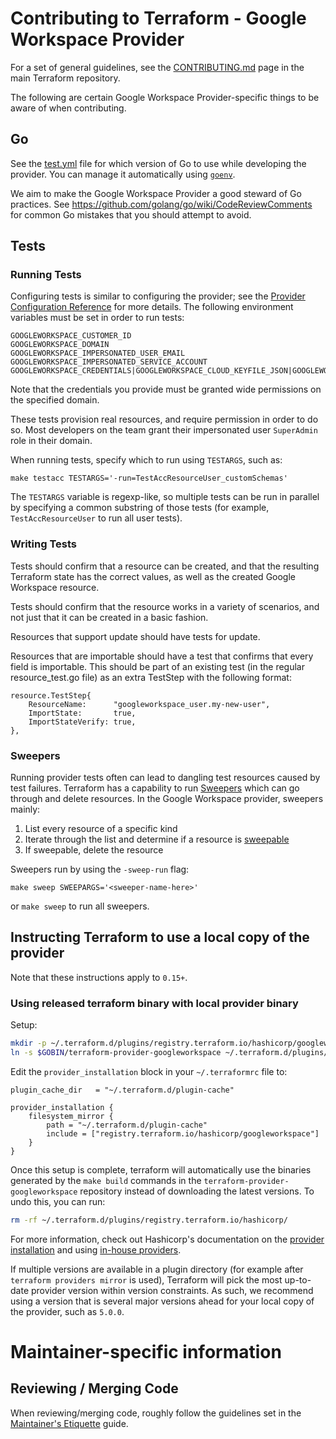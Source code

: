 # Contributing to Terraform - Google Workspace Provider

For a set of general guidelines, see the [CONTRIBUTING.md](https://github.com/hashicorp/terraform/blob/main/.github/CONTRIBUTING.md) page in the main Terraform repository.

The following are certain Google Workspace Provider-specific things to be aware of when contributing.

## Go

See the [test.yml](https://github.com/hashicorp/terraform-provider-googleworkspace/blob/main/.github/workflows/test.yml#L69) file for which version of Go to use while developing the provider. You can manage it automatically using [`goenv`](https://github.com/syndbg/goenv).

We aim to make the Google Workspace Provider a good steward of Go practices. See https://github.com/golang/go/wiki/CodeReviewComments for common Go mistakes that you should attempt to avoid.

## Tests

### Running Tests

Configuring tests is similar to configuring the provider; see the [Provider Configuration Reference](https://registry.terraform.io/providers/hashicorp/googleworkspace/latest/docs) for more details. The following environment variables must be set in order to run tests:

```
GOOGLEWORKSPACE_CUSTOMER_ID
GOOGLEWORKSPACE_DOMAIN
GOOGLEWORKSPACE_IMPERSONATED_USER_EMAIL
GOOGLEWORKSPACE_IMPERSONATED_SERVICE_ACCOUNT
GOOGLEWORKSPACE_CREDENTIALS|GOOGLEWORKSPACE_CLOUD_KEYFILE_JSON|GOOGLEWORKSPACE_USE_DEFAULT_CREDENTIALS|GOOGLE_CREDENTIALS
```

Note that the credentials you provide must be granted wide permissions on the specified domain.

These tests provision real resources, and require permission in order to do so. Most developers on the team grant their impersonated user `SuperAdmin` role in their domain.

When running tests, specify which to run using `TESTARGS`, such as:

```
make testacc TESTARGS='-run=TestAccResourceUser_customSchemas'
```

The `TESTARGS` variable is regexp-like, so multiple tests can be run in parallel by specifying a common substring of those tests (for example, `TestAccResourceUser` to run all user tests).

### Writing Tests

Tests should confirm that a resource can be created, and that the resulting Terraform state has the correct values, as well as the created Google Workspace resource.

Tests should confirm that the resource works in a variety of scenarios, and not just that it can be created in a basic fashion.

Resources that support update should have tests for update.

Resources that are importable should have a test that confirms that every field is importable. This should be part of an existing test (in the regular resource_test.go file) as an extra TestStep with the following format:
```
resource.TestStep{
	ResourceName:      "googleworkspace_user.my-new-user",
	ImportState:       true,
	ImportStateVerify: true,
},
```

### Sweepers

Running provider tests often can lead to dangling test resources caused by test failures. Terraform has a capability to run [Sweepers](https://www.terraform.io/docs/extend/testing/acceptance-tests/sweepers.html) which can go through and delete resources. In the Google Workspace provider, sweepers mainly:
1. List every resource of a specific kind
2. Iterate through the list and determine if a resource is [sweepable](https://github.com/hashicorp/terraform-provider-googleworkspace/blob/main/internal/provider/googleworkspace_sweeper_test.go#L19)
3. If sweepable, delete the resource

Sweepers run by using the `-sweep-run` flag:

```
make sweep SWEEPARGS='<sweeper-name-here>'
```

or `make sweep` to run all sweepers.

## Instructing Terraform to use a local copy of the provider

Note that these instructions apply to `0.15+`.

### Using released terraform binary with local provider binary

Setup:
```bash
mkdir -p ~/.terraform.d/plugins/registry.terraform.io/hashicorp/googleworkspace/5.0.0/darwin_amd64
ln -s $GOBIN/terraform-provider-googleworkspace ~/.terraform.d/plugins/registry.terraform.io/hashicorp/googleworkspace/5.0.0/darwin_amd64/terraform-provider-googleworkspace_v5.0.0
```

Edit the `provider_installation` block in your `~/.terraformrc` file to:
```
plugin_cache_dir   = "~/.terraform.d/plugin-cache"

provider_installation {
	filesystem_mirror {
		path = "~/.terraform.d/plugin-cache"
		include = ["registry.terraform.io/hashicorp/googleworkspace"]
	}
}
```

Once this setup is complete, terraform will automatically use the binaries generated by the `make build` commands in the `terraform-provider-googleworkspace` repository instead of downloading the latest versions. To undo this, you can run:

```bash
rm -rf ~/.terraform.d/plugins/registry.terraform.io/hashicorp/
```

For more information, check out Hashicorp's documentation on the [provider installation](https://www.terraform.io/docs/language/providers/requirements.html#in-house-providers) and using [in-house providers](https://www.terraform.io/docs/language/providers/requirements.html#in-house-providers).

If multiple versions are available in a plugin directory (for example after `terraform providers mirror` is used), Terraform will pick the most up-to-date provider version within version constraints. As such, we recommend using a version that is several major versions ahead for your local copy of the provider, such as `5.0.0`.

# Maintainer-specific information

## Reviewing / Merging Code

When reviewing/merging code, roughly follow the guidelines set in the
[Maintainer's Etiquette](https://github.com/hashicorp/terraform/blob/main/docs/maintainer-etiquette.md)
guide.
